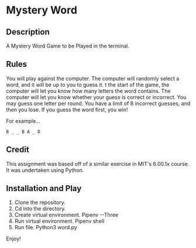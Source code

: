 # Mystery Word

## Description

A Mystery Word Game to be Played in the terminal. 

## Rules

You will play against the computer. The computer will randomly select a word, and it will be up to you to guess it. t the start of the game, the computer will let you know how many letters the word contains. The computer will let you know whether your guess is correct or incorrect. You may guess one letter per round. You have a limit of 8 incorrect guesses, and then you lose. If you guess the word first, you win!

For example... 

```
B _ _ B A _ D
```

## Credit

This assignment was based off of a similar exercise in MIT's 6.00.1x course. It was undertaken using Python. 

## Installation and Play

1. Clone the repository.
2. Cd into the directory. 
3. Create virtual environment. Pipenv --Three
4. Run virtual environment. Pipenv shell
5. Run file. Python3 word.py

Enjoy!

